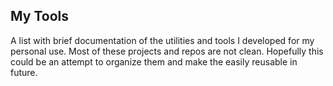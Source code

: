 ## My Tools
A list with brief documentation of the utilities and tools I developed for my personal use. Most of these projects and repos are not clean. Hopefully this could be an attempt to organize them and make the easily reusable in future. 
